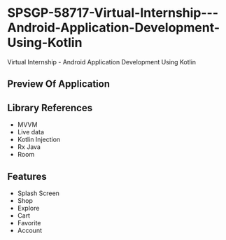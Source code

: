 # SPSGP-58717-Virtual-Internship---Android-Application-Development-Using-Kotlin
Virtual Internship - Android Application Development Using Kotlin
## Preview Of Application



## Library References
- MVVM
- Live data
- Kotlin Injection
- Rx Java
- Room

## Features
- Splash Screen
- Shop
- Explore
- Cart
- Favorite
- Account

